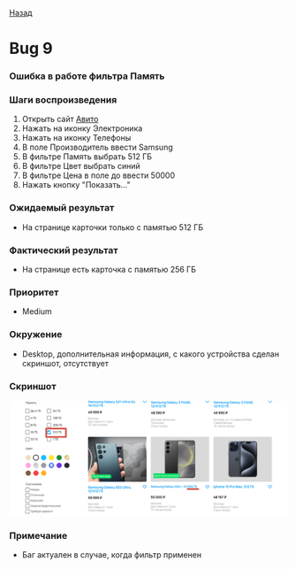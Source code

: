 [Назад](../BUGS.md)

# Bug 9

### Ошибка в работе фильтра Память

### Шаги воспроизведения

1. Открыть сайт [Авито](https://www.avito.ru) 
2. Нажать на иконку Электроника  
3. Нажать на иконку Телефоны  
4. В поле Производитель ввести Samsung  
5. В фильтре Память выбрать 512 ГБ    
6. В фильтре Цвет выбрать синий  
7. В фильтре Цена в поле до ввести 50000  
8. Нажать кнопку "Показать..."  
### Ожидаемый результат
* На странице карточки только с памятью 512 ГБ  

### Фактический результат
* На странице есть карточка с памятью 256 ГБ  

### Приоритет
* Medium 

### Окружение
*  Desktop, дополнительная информация, с какого устройства сделан скриншот, отсутствует   
### Скриншот
![bug-9](images/bug-9.png)       

### Примечание
* Баг актуален в случае, когда фильтр применен